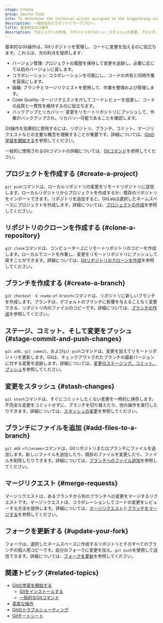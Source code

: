 ```yaml
---
stage: Create
group: Source Code
info: To determine the technical writer assigned to the Stage/Group associated with this page, see https://handbook.gitlab.com/handbook/product/ux/technical-writing/#assignments
description: 一般的なGitコマンドとワークフロー。
title: 基本的なGit操作
description: プロジェクトの作成、リポジトリのクローン、スタッシュの変更、ブランチ、フォーク。
---
```


基本的なGit操作は、Gitリポジトリを管理し、コードに変更を加えるのに役立ちます。これらは、次の利点を提供します:  

- バージョン管理: プロジェクトの履歴を保持して変更を追跡し、必要に応じて以前のバージョンに戻します。
- コラボレーション: コラボレーションを可能にし、コードの共有と同時作業を容易にします。
- 組織: ブランチとマージリクエストを使用して、作業を整理および管理します。
- Code Quality: マージリクエストを介してコードレビューを促進し、コードの品質と一貫性を維持するのに役立ちます。
- バックアップとリカバリー: 変更をリモートリポジトリにプッシュして、作業がバックアップされ、リカバリー可能であることを確認します。

Git操作を効果的に使用するには、リポジトリ、ブランチ、コミット、マージリクエストなどの主要な概念を理解することが重要です。詳細については、[Gitの学習を開始する](get_started.md)を参照してください。

一般的に使用されるGitコマンドの詳細については、[Gitコマンド](commands.md)を参照してください。

## プロジェクトを作成する {#create-a-project}

`git push`コマンドは、ローカルリポジトリの変更をリモートリポジトリに送信します。ローカルリポジトリからプロジェクトを作成するか、既存のリポジトリをインポートできます。リポジトリを追加すると、GitLabは選択したネームスペースにプロジェクトを作成します。詳細については、[プロジェクトの作成](project.md)を参照してください。

## リポジトリのクローンを作成する {#clone-a-repository}

`git clone`コマンドは、コンピューター上にリモートリポジトリのコピーを作成します。ローカルでコードを作業し、変更をリモートリポジトリにプッシュして戻すことができます。詳細については、[Gitリポジトリのクローンを作成](clone.md)を参照してください。

## ブランチを作成する {#create-a-branch}

`git checkout -b <name-of-branch>`コマンドは、リポジトリに新しいブランチを作成します。ブランチは、デフォルトのブランチに影響を与えることなく変更できる、リポジトリ内のファイルのコピーです。詳細については、[ブランチの作成](branch.md)を参照してください。

## ステージ、コミット、そして変更をプッシュ {#stage-commit-and-push-changes}

`git add`、`git commit`、および`git push`コマンドは、変更を加えてリモートリポジトリを更新します。Gitは、チェックアウトされたブランチの最新バージョンに対する変更を追跡します。詳細については、[変更のステージング、コミット、プッシュ](commit.md)を参照してください。

## 変更をスタッシュ {#stash-changes}

`git stash`コマンドは、すぐにコミットしたくない変更を一時的に保存します。不完全な変更をコミットせずに、ブランチを切り替えたり、他の操作を実行したりできます。詳細については、[スタッシュの変更](stash.md)を参照してください。

## ブランチにファイルを追加 {#add-files-to-a-branch}

`git add <filename>`コマンドは、Gitリポジトリまたはブランチにファイルを追加します。新しいファイルを追加したり、既存のファイルを変更したり、ファイルを削除したりできます。詳細については、[ブランチへのファイル追加](add_files.md)を参照してください。

## マージリクエスト {#merge-requests}

マージリクエストは、あるブランチから別のブランチへの変更をマージするリクエストです。マージリクエストは、コラボレーションしてコードの変更をレビューする方法を提供します。詳細については、[マージリクエスト](../../user/project/merge_requests/_index.md)と[ブランチをマージする](merge.md)を参照してください。

## フォークを更新する {#update-your-fork}

フォークは、選択したネームスペースに作成するリポジトリとそのすべてのブランチの個人用コピーです。自分のフォークに変更を加え、`git push`を使用して送信できます。詳細については、[フォークを更新](forks.md)を参照してください。

## 関連トピック {#related-topics}

- [Gitの学習を開始する](get_started.md)
  - [Gitをインストールする](how_to_install_git/_index.md)
  - [一般的なGitコマンド](commands.md)
- [高度な操作](advanced.md)
- [Gitのトラブルシューティング](troubleshooting_git.md)
- [Gitチートシート](https://about.gitlab.com/images/press/git-cheat-sheet.pdf)
